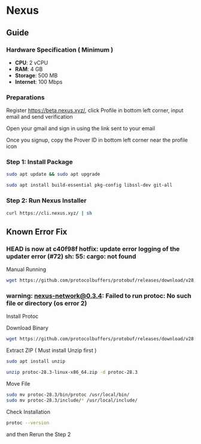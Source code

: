 # Nexus

## Guide

### Hardware Specification ( Minimum )

-   **CPU**: 2 vCPU
-   **RAM**: 4 GB
-   **Storage**: 500 MB
-   **Internet**: 100 Mbps

### Preparations

Register https://beta.nexus.xyz/, click Profile in bottom left corner, input email and send verification

Open your gmail and sign in using the link sent to your email

Once you signup, copy the Prover ID in bottom left corner near the profile icon

### Step 1: Install Package

```bash
sudo apt update && sudo apt upgrade

sudo apt install build-essential pkg-config libssl-dev git-all
```

### Step 2: Run Nexus Installer

```bash
curl https://cli.nexus.xyz/ | sh
```

## Known Error Fix

### HEAD is now at c40f98f hotfix: update error logging of the updater error (#72) sh: 55: cargo: not found

Manual Running

```bash
wget https://github.com/protocolbuffers/protobuf/releases/download/v28.3/protoc-28.3-linux-x86_64.zip
```

### warning: nexus-network@0.3.4: Failed to run protoc: No such file or directory (os error 2)

Install Protoc

Download Binary

```bash
wget https://github.com/protocolbuffers/protobuf/releases/download/v28.3/protoc-28.3-linux-x86_64.zip
```

Extract ZIP ( Must install Unzip first )

```bash
sudo apt install unzip

unzip protoc-28.3-linux-x86_64.zip -d protoc-28.3
```

Move File

```bash
sudo mv protoc-28.3/bin/protoc /usr/local/bin/
sudo mv protoc-28.3/include/* /usr/local/include/
```

Check Installation

```bash
protoc --version
```

and then Rerun the Step 2
